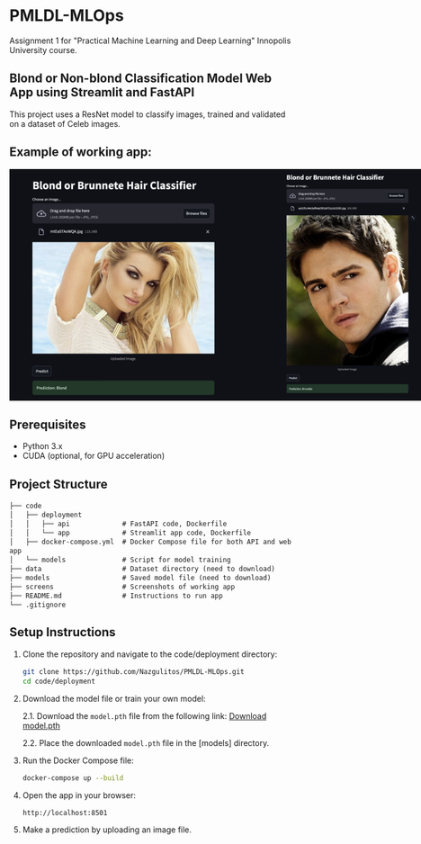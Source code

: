 # PMLDL-MLOps
Assignment 1 for "Practical Machine Learning and Deep Learning" Innopolis University course.

## Blond or Non-blond Classification Model Web App using Streamlit and FastAPI

This project uses a ResNet model to classify images, trained and validated on a dataset of Celeb images.

## Example of working app:<br>
<div style="display: flex; justify-content: space-between;">
   <img src="screens/screen_1.png" alt="Example 1" width="400"/>
   <img src="screens/screen_2.png" alt="Example 2" width="400"/>
</div>

## Prerequisites
- Python 3.x
- CUDA (optional, for GPU acceleration)

## Project Structure
```
├── code   
│   ├── deployment
│   │   ├── api             # FastAPI code, Dockerfile
│   │   └── app             # Streamlit app code, Dockerfile
│   ├── docker-compose.yml  # Docker Compose file for both API and web app
│   └── models              # Script for model training
├── data                    # Dataset directory (need to download)
├── models                  # Saved model file (need to download)
├── screens                 # Screenshots of working app
├── README.md               # Instructions to run app
└── .gitignore
```

## Setup Instructions

1. Clone the repository and navigate to the code/deployment directory:
   ```bash
   git clone https://github.com/Nazgulitos/PMLDL-MLOps.git
   cd code/deployment
   ```

2. Download the model file or train your own model:

    2.1. Download the `model.pth` file from the following link:
    [Download model.pth](https://drive.google.com/file/d/1K9t5hI8dZC_foQluOKY1BVETCxP1Yb8c/view?usp=sharing)

    2.2. Place the downloaded `model.pth` file in the [models] directory.

3. Run the Docker Compose file:
   ```bash
   docker-compose up --build
   ```

4. Open the app in your browser:
   ```bash
   http://localhost:8501
   ```

5. Make a prediction by uploading an image file.
